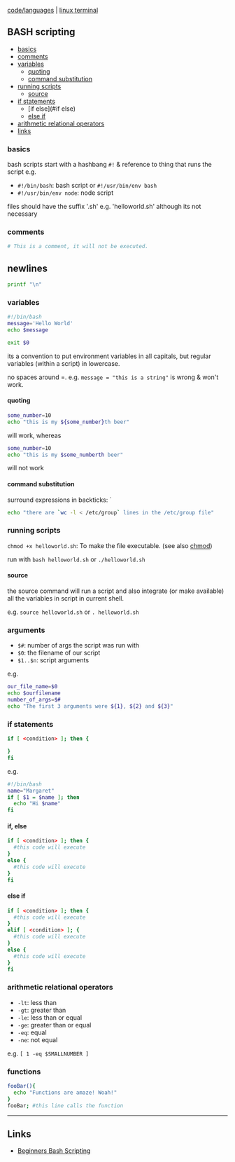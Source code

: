 [code/languages](../code.md) | [linux terminal](terminal.md)

## BASH scripting

- [basics](#basics)
- [comments](#comments)
- [variables](#variables)
  - [quoting](#quoting)
  - [command substitution](#command-substitution)
- [running scripts](#running-scripts)
  - [source](#source)
- [if statements](#if-statements)
  - [if else](#if else)
  - [else if](#else-if)
- [arithmetic relational operators](#arithmetic-relational-operators)
- [links](#links)

### basics
bash scripts start with a hashbang `#!` & reference to thing that runs the script e.g.
- `#!/bin/bash`: bash script or `#!/usr/bin/env bash`
- `#!/usr/bin/env node`: node script

files should have the suffix '.sh' e.g. 'helloworld.sh' although its not necessary

### comments
```bash
# This is a comment, it will not be executed.
```

## newlines
```bash
printf "\n"
```

### variables

```bash
#!/bin/bash
message='Hello World'
echo $message

exit $0
```
its a convention to put environment variables in all capitals, but regular variables (within a script) in lowercase.

no spaces around =. e.g. `message = "this is a string"` is wrong & won't work.

#### quoting
```bash
some_number=10
echo "this is my ${some_number}th beer"
```

will work, whereas

```bash
some_number=10
echo "this is my $some_numberth beer"
```
will not work

#### command substitution
surround expressions in backticks: `

```bash
echo "there are `wc -l < /etc/group` lines in the /etc/group file"
```

### running scripts
`chmod +x helloworld.sh`: To make the file executable. (see also [chmod](terminal.md#chmod))

run with `bash helloworld.sh` or `./helloworld.sh`

#### source
the source command will run a script and also integrate (or make available) all the variables in script in current shell.

e.g. `source helloworld.sh` or `. helloworld.sh`

### arguments
- `$#`: number of args the script was run with
- `$0`: the filename of our script
- `$1..$n`: script arguments

e.g.
```bash
our_file_name=$0
echo $ourfilename
number_of_args=$#
echo "The first 3 arguments were ${1}, ${2} and ${3}"

```

### if statements
```bash
if [ <condition> ]; then {

}
fi
```

e.g.
```bash
#!/bin/bash
name="Margaret"
if [ $1 = $name ]; then
  echo "Hi $name"
fi

```

#### if, else
```sh
if [ <condition> ]; then {
  #this code will execute
}
else {
  #this code will execute
}
fi
```

#### else if
```sh
if [ <condition> ]; then {
  #this code will execute
}
elif [ <condition> ]; {
  #this code will execute
}
else {
  #this code will execute
}
fi
```

### arithmetic relational operators
- `-lt`: less than
- `-gt`: greater than
- `-le`: less than or equal
- `-ge`: greater than or equal
- `-eq`: equal
- `-ne`: not equal

e.g. `[ 1 -eq $SMALLNUMBER ]`


### functions
```sh
fooBar(){
  echo "Functions are amaze! Woah!"
}
fooBar; #this line calls the function
```


---

## Links
- [Beginners Bash Scripting](https://help.ubuntu.com/community/Beginners/BashScripting)
